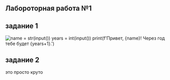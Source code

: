 ## Лабороторная работа №1

## задание 1
![name = str(input())
years = int(input())
print(f'Привет, {name}! Через год тебе будет {years+1}.')](/images/lab01/01task.png)
## задание 2
это просто круто
